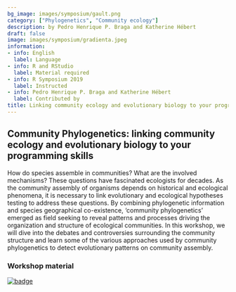 ```yaml
---
bg_image: images/symposium/gault.png
category: ["Phylogenetics", "Community ecology"]
description: by Pedro Henrique P. Braga and Katherine Hébert
draft: false
image: images/symposium/gradienta.jpeg
information:
- info: English
  label: Language
- info: R and RStudio
  label: Material required
- info: R Symposium 2019
  label: Instructed
- info: Pedro Henrique P. Braga and Katherine Hébert
  label: Contributed by
title: Linking community ecology and evolutionary biology to your programming skills
---
```


## Community Phylogenetics: linking community ecology and evolutionary biology to your programming skills

How do species assemble in communities? What are the involved mechanisms? These questions have fascinated ecologists for decades. As the community assembly of organisms depends on historical and ecological phenomena, it is necessary to link evolutionary and ecological hypotheses testing to address these questions. By combining phylogenetic information and species geographical co-existence, ‘community phylogenetics’ emerged as field seeking to reveal patterns and processes driving the organization and structure of ecological communities. In this workshop, we will dive into the debates and controversies surrounding the community structure and learn some of the various approaches used by community phylogenetics to detect evolutionary patterns on community assembly.

### Workshop material

[![badge](https://img.shields.io/static/v1?style=for-the-badge&label=Tutorial&message=Open&color=BF616A)](https://pedrohbraga.github.io/CommunityPhylogenetics-Workshop/CommunityPhylogenetics-Workshop.html)